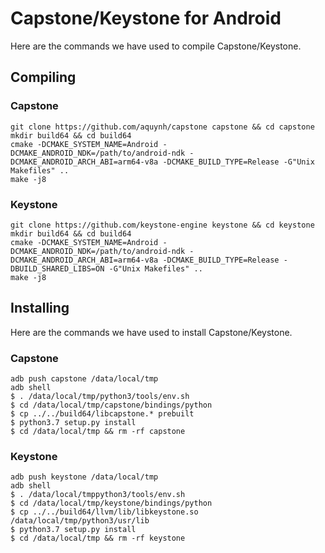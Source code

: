 # Capstone/Keystone for Android

Here are the commands we have used to compile Capstone/Keystone.

## Compiling

### Capstone

```
git clone https://github.com/aquynh/capstone capstone && cd capstone
mkdir build64 && cd build64
cmake -DCMAKE_SYSTEM_NAME=Android -DCMAKE_ANDROID_NDK=/path/to/android-ndk -DCMAKE_ANDROID_ARCH_ABI=arm64-v8a -DCMAKE_BUILD_TYPE=Release -G"Unix Makefiles" ..
make -j8
```

### Keystone

```
git clone https://github.com/keystone-engine keystone && cd keystone
mkdir build64 && cd build64
cmake -DCMAKE_SYSTEM_NAME=Android -DCMAKE_ANDROID_NDK=/path/to/android-ndk -DCMAKE_ANDROID_ARCH_ABI=arm64-v8a -DCMAKE_BUILD_TYPE=Release -DBUILD_SHARED_LIBS=ON -G"Unix Makefiles" ..
make -j8
```

## Installing

Here are the commands we have used to install Capstone/Keystone.

### Capstone

```
adb push capstone /data/local/tmp
adb shell
$ . /data/local/tmp/python3/tools/env.sh
$ cd /data/local/tmp/capstone/bindings/python
$ cp ../../build64/libcapstone.* prebuilt
$ python3.7 setup.py install
$ cd /data/local/tmp && rm -rf capstone
```

### Keystone

```
adb push keystone /data/local/tmp
adb shell
$ . /data/local/tmppython3/tools/env.sh
$ cd /data/local/tmp/keystone/bindings/python
$ cp ../../build64/llvm/lib/libkeystone.so /data/local/tmp/python3/usr/lib
$ python3.7 setup.py install
$ cd /data/local/tmp && rm -rf keystone
```
